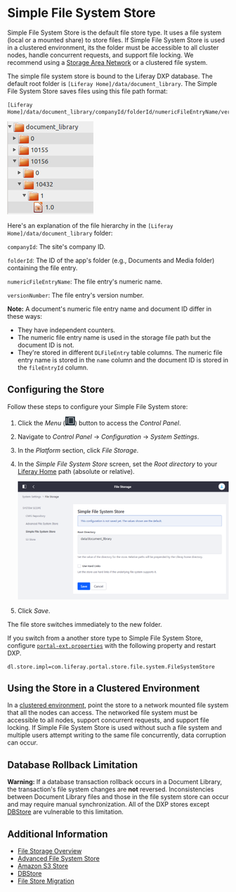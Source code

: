 # Simple File System Store

Simple File System Store is the default file store type. It uses a file system (local or a mounted share) to store files. If Simple File System Store is used in a clustered environment, its the folder must be accessible to all cluster nodes, handle concurrent requests, and support file locking. We recommend using a [Storage Area Network](https://en.wikipedia.org/wiki/Storage_area_network) or a clustered file system.

The simple file system store is bound to the Liferay DXP database. The default root folder is `[Liferay Home]/data/document_library`. The Simple File System Store saves files using this file path format:

```
[Liferay Home]/data/document_library/companyId/folderId/numericFileEntryName/versionNumber
```

![Example Simple File System Store file structure.](./simple-file-system-store/images/01.png)

Here's an explanation of the file hierarchy in the `[Liferay Home]/data/document_library` folder:

`companyId`: The site's company ID.

`folderId`: The ID of the app's folder (e.g., Documents and Media folder) containing the file entry.

`numericFileEntryName`: The file entry's numeric name.

`versionNumber`: The file entry's version number.

**Note:** A document's numeric file entry name and document ID differ in these ways:

* They have independent counters.
* The numeric file entry name is used in the storage file path but the document ID is not.
* They're stored in different `DLFileEntry` table columns. The numeric file entry name is stored in the `name` column and the document ID is stored in the `fileEntryId` column.

## Configuring the Store

Follow these steps to configure your Simple File System store:

1. Click the _Menu_ (![Menu](./simple-file-system-store/images/02.png)) button to access the _Control Panel_.
1. Navigate to _Control Panel_ &rarr; _Configuration_ &rarr; _System Settings_.
1. In the _Platform_ section, click _File Storage_.
1. In the _Simple File System Store_ screen, set the _Root directory_ to your [Liferay Home](../../../installation-and-upgrades/reference/liferay-home.md) path (absolute or relative).

    ![The File Storage page in System Settings lets you configure document repository storage.](./simple-file-system-store/images/03.png)

1. Click _Save_.

The file store switches immediately to the new folder.

If you switch from a another store type to Simple File System Store, configure [`portal-ext.properties`](../../../installation-and-upgrades/reference/portal-properties.md) with the following property and restart DXP.

```properties
dl.store.impl=com.liferay.portal.store.file.system.FileSystemStore
```

## Using the Store in a Clustered Environment

In a [clustered environment](../../../installation-and-upgrades/setting-up-liferay-dxp/configuring-clustering-for-high-availability/01-introduction-to-clustering-liferay-dxp.md), point the store to a network mounted file system that all the nodes can access. The networked file system must be accessible to all nodes, support concurrent requests, and support file locking. If Simple File System Store is used without such a file system and multiple users attempt writing to the same file concurrently, data corruption can occur.

## Database Rollback Limitation

**Warning:** If a database transaction rollback occurs in a Document Library, the transaction's file system changes are **not** reversed. Inconsistencies between Document Library files and those in the file system store can occur and may require manual synchronization. All of the DXP stores except [DBStore](./dbstore.md) are vulnerable to this limitation.

## Additional Information

* [File Storage Overview](./file-storage.md)
* [Advanced File System Store](./advanced-file-system-store.md)
* [Amazon S3 Store](./amazon-s3-store.md)
* [DBStore](./dbstore.md)
* [File Store Migration](./file-store-migration.md)